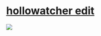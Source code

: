 # [hollowatcher edit](https://monkeebanan.s-ul.eu/J7E93kGD)
![](https://osu.ppy.sh/ss/16395494/a055)
